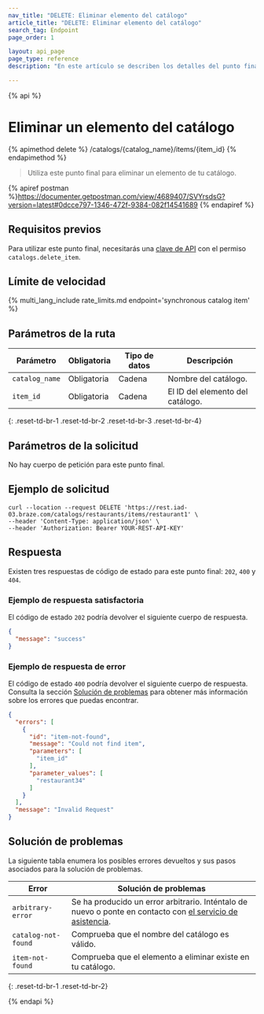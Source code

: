```yaml
---
nav_title: "DELETE: Eliminar elemento del catálogo"
article_title: "DELETE: Eliminar elemento del catálogo"
search_tag: Endpoint
page_order: 1

layout: api_page
page_type: reference
description: "En este artículo se describen los detalles del punto final Eliminar elemento del catálogo de Braze."

---
```

{% api %}
# Eliminar un elemento del catálogo
{% apimethod delete %}
/catalogs/{catalog_name}/items/{item_id}
{% endapimethod %}

> Utiliza este punto final para eliminar un elemento de tu catálogo. 

{% apiref postman %}https://documenter.getpostman.com/view/4689407/SVYrsdsG?version=latest#0dcce797-1346-472f-9384-082f14541689 {% endapiref %}

## Requisitos previos

Para utilizar este punto final, necesitarás una [clave de API]({{site.baseurl}}/api/basics#rest-api-key/) con el permiso `catalogs.delete_item`.

## Límite de velocidad

{% multi_lang_include rate_limits.md endpoint='synchronous catalog item' %}

## Parámetros de la ruta

| Parámetro | Obligatoria | Tipo de datos | Descripción |
|---|---|---|---|
| `catalog_name` | Obligatoria | Cadena | Nombre del catálogo. |
| `item_id` | Obligatoria | Cadena | El ID del elemento del catálogo. |
{: .reset-td-br-1 .reset-td-br-2 .reset-td-br-3 .reset-td-br-4}

## Parámetros de la solicitud

No hay cuerpo de petición para este punto final.

## Ejemplo de solicitud

```
curl --location --request DELETE 'https://rest.iad-03.braze.com/catalogs/restaurants/items/restaurant1' \
--header 'Content-Type: application/json' \
--header 'Authorization: Bearer YOUR-REST-API-KEY'
```

## Respuesta

Existen tres respuestas de código de estado para este punto final: `202`, `400` y `404`.

### Ejemplo de respuesta satisfactoria

El código de estado `202` podría devolver el siguiente cuerpo de respuesta.

```json
{
  "message": "success"
}
```

### Ejemplo de respuesta de error

El código de estado `400` podría devolver el siguiente cuerpo de respuesta. Consulta la sección [Solución de problemas](#troubleshooting) para obtener más información sobre los errores que puedas encontrar.

```json
{
  "errors": [
    {
      "id": "item-not-found",
      "message": "Could not find item",
      "parameters": [
        "item_id"
      ],
      "parameter_values": [
        "restaurant34"
      ]
    }
  ],
  "message": "Invalid Request"
}
```

## Solución de problemas

La siguiente tabla enumera los posibles errores devueltos y sus pasos asociados para la solución de problemas.

| Error | Solución de problemas |
| --- | --- |
| `arbitrary-error` | Se ha producido un error arbitrario. Inténtalo de nuevo o ponte en contacto con [el servicio de asistencia]({{site.baseurl}}/support_contact/). |
| `catalog-not-found` | Comprueba que el nombre del catálogo es válido. |
| `item-not-found` | Comprueba que el elemento a eliminar existe en tu catálogo. |
{: .reset-td-br-1 .reset-td-br-2}

{% endapi %}
